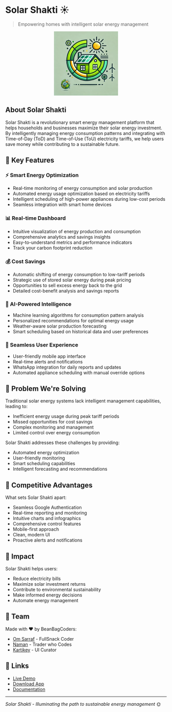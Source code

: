 # Solar Shakti ☀️

> Empowering homes with intelligent solar energy management

<div align="center">
  <img src="https://raw.githubusercontent.com/itsOmSarraf/solar-shakti/refs/heads/main/public/icons/icon.png?token=GHSAT0AAAAAACZAJDMFHGVZY2LXQ6M3EKQEZ2SAHBQ" alt="Solar Shakti Logo" width="200"/>
</div>

## About Solar Shakti

Solar Shakti is a revolutionary smart energy management platform that helps households and businesses maximize their solar energy investment. By intelligently managing energy consumption patterns and integrating with Time-of-Day (ToD) and Time-of-Use (ToU) electricity tariffs, we help users save money while contributing to a sustainable future.

## 🌟 Key Features

### ⚡ Smart Energy Optimization
- Real-time monitoring of energy consumption and solar production
- Automated energy usage optimization based on electricity tariffs
- Intelligent scheduling of high-power appliances during low-cost periods
- Seamless integration with smart home devices

### 📊 Real-time Dashboard
- Intuitive visualization of energy production and consumption
- Comprehensive analytics and savings insights
- Easy-to-understand metrics and performance indicators
- Track your carbon footprint reduction

### 💰 Cost Savings
- Automatic shifting of energy consumption to low-tariff periods
- Strategic use of stored solar energy during peak pricing
- Opportunities to sell excess energy back to the grid
- Detailed cost-benefit analysis and savings reports

### 🤖 AI-Powered Intelligence
- Machine learning algorithms for consumption pattern analysis
- Personalized recommendations for optimal energy usage
- Weather-aware solar production forecasting
- Smart scheduling based on historical data and user preferences

### 📱 Seamless User Experience
- User-friendly mobile app interface
- Real-time alerts and notifications
- WhatsApp integration for daily reports and updates
- Automated appliance scheduling with manual override options

## 🎯 Problem We're Solving

Traditional solar energy systems lack intelligent management capabilities, leading to:
- Inefficient energy usage during peak tariff periods
- Missed opportunities for cost savings
- Complex monitoring and management
- Limited control over energy consumption

Solar Shakti addresses these challenges by providing:
- Automated energy optimization
- User-friendly monitoring
- Smart scheduling capabilities
- Intelligent forecasting and recommendations

## 💪 Competitive Advantages

What sets Solar Shakti apart:
- Seamless Google Authentication
- Real-time reporting and monitoring
- Intuitive charts and infographics
- Comprehensive control features
- Mobile-first approach
- Clean, modern UI
- Proactive alerts and notifications

## 🌱 Impact

Solar Shakti helps users:
- Reduce electricity bills
- Maximize solar investment returns
- Contribute to environmental sustainability
- Make informed energy decisions
- Automate energy management

## 👥 Team

Made with ❤️ by BeanBagCoders:
- [Om Sarraf](https://github.com/itsOmSarraf) - FullSnack Coder
- [Naman](https://github.com/naman-makkar) - Trader who Codes
- [Kartikey](https://github.com/kkartikeysetia) - UI Curator

## 🔗 Links
- [Live Demo](https://solar-shakti.vercel.app/)
- [Download App](#)
- [Documentation](#)

---

*Solar Shakti - Illuminating the path to sustainable energy management* 🌞
